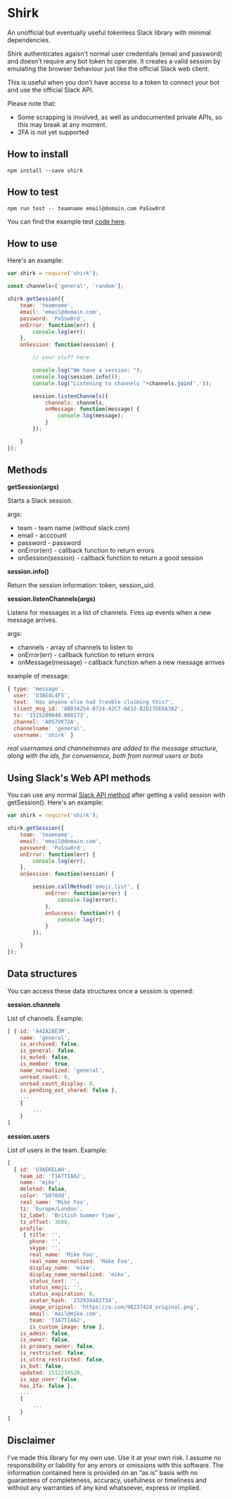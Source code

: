 # Shirk

An unofficial but eventually useful tokenless Slack library with minimal dependencies.

Shirk authenticates agaisn't normal user credentials (email and password) and doesn't require any bot token to operate. It creates a valid session by emulating the browser behaviour just like the official Slack web client.

This is useful when you don't have access to a token to connect your bot and use the official Slack API.

Please note that:

 * Some scrapping is involved, as well as undocumented private APIs, so this may break at any moment.
 * 2FA is not yet supported

## How to install

```
npm install --save shirk
```

## How to test

```
npm run test -- teamname email@domain.com PaSsw0rd
```

You can find the example test [code here][1].

## How to use

Here's an example:

```javascript
var shirk = require('shirk');

const channels=['general', 'random'];

shirk.getSession({
    team: 'teamname',
    email: 'email@domain.com',
    password: 'PaSsw0rd',
    onError: function(err) {
        console.log(err);
    },
    onSession: function(session) {

        // your stuff here

        console.log("We have a session: ");
        console.log(session.info());
        console.log("Listening to channels "+channels.join(','));

        session.listenChannels({
            channels: channels,
            onMessage: function(message) {
                console.log(message);
            }
        });

    }
});
```

## Methods

**getSession(args)**

Starts a Slack session.

args:

 * team - team name (without slack.com)
 * email - acccount
 * password - password
 * onError(err) - callback function to return errors
 * onSession(session) - callback function to return a good session

**session.info()**

Return the session information: token, session_uid.

**session.listenChannels(args)**

Listens for messages in a list of channels. Fires up events when a new message arrives.

args:

 * channels - array of channels to listen to
 * onError(err) - callback function to return errors
 * onMessage(message) - callback function when a new message arrives

example of message:

```javascript
{ type: 'message',
  user: 'U3AE4L4F5',
  text: 'Has anyone else had trouble claiming this?',
  client_msg_id: 'A8D34254-B724-42C7-8A32-B2D17DE6A3A2',
  ts: '1515209040.000173',
  channel: 'A0S7VK72A',
  channelname: 'general',
  username: 'shirk' }
```

_real usernames and channelnames are added to the message structure, along with the ids, for convenience, both from normal users or bots_

## Using Slack's Web API methods

You can use any normal [Slack API method][2] after getting a valid session with getSession(). Here's an example:

```javascript
var shirk = require('shirk');

shirk.getSession({
    team: 'teamname',
    email: 'email@domain.com',
    password: 'PaSsw0rd',
    onError: function(err) {
        console.log(err);
    },
    onSession: function(session) {

        session.callMethod('emoji.list', {
            onError: function(error) {
                console.log(error);
            },
            onSuccess: function(r) {
                console.log(r);
            }
        });

    }
});
```

## Data structures

You can access these data structures once a session is opened:

**session.channels**

List of channels. Example:

```javascript
[ { id: 'A4ZA28E3M',
    name: 'general',
    is_archived: false,
    is_general: false,
    is_muted: false,
    is_member: true,
    name_normalized: 'general',
    unread_count: 0,
    unread_count_display: 0,
    is_pending_ext_shared: false },
    ...
    {
        ...
    }
]
```

**session.users**

List of users in the team. Example:

```javascript
[
  { id: 'U3AEKELAH',
    team_id: 'T1A7TIA62',
    name: 'mike',
    deleted: false,
    color: '5870dd',
    real_name: 'Mike Foo',
    tz: 'Europe/London',
    tz_label: 'British Summer Time',
    tz_offset: 3600,
    profile:
     { title: '',
       phone: '',
       skype: '',
       real_name: 'Mike Foo',
       real_name_normalized: 'Make Foo',
       display_name: 'mike',
       display_name_normalized: 'mike',
       status_text: '',
       status_emoji: '',
       status_expiration: 0,
       avatar_hash: '232938482734',
       image_original: 'https://a.com/98237424_original.png',
       email: 'mail@mike.com',
       team: 'T1A7TIA62',
       is_custom_image: true },
    is_admin: false,
    is_owner: false,
    is_primary_owner: false,
    is_restricted: false,
    is_ultra_restricted: false,
    is_bot: false,
    updated: 1512234520,
    is_app_user: false,
    has_2fa: false },
    ...
    {
        ...
    }
]
```

## Disclaimer

I've made this library for my own use. Use it at your own risk. I assume no responsibility or liability for any errors or omissions with this software. The information contained here is provided on an “as is” basis with no guarantees of completeness, accuracy, usefulness or timeliness and without any warranties of any kind whatsoever, express or implied.

[1]: https://github.com/celso/shirk/blob/master/test.js
[2]: https://api.slack.com/methods
